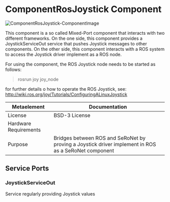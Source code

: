 <!--- This file is generated from the ComponentRosJoystick.componentDocumentation model --->
<!--- do not modify this file manually as it will by automatically overwritten by the code generator, modify the model instead and re-generate this file --->

# ComponentRosJoystick Component

![ComponentRosJoystick-ComponentImage](model/ComponentRosJoystickComponentDefinition.jpg)

This component is a so called Mixed-Port component that interacts with two different frameworks. 
On the one side, this component provides a JoystickServiceOut service that pushes Joystick messages to other components.
On the other side, this component interacts with a ROS system to access the Joystick driver implement as a ROS node.



For using the component, the ROS Joystick node needs to be started as follows:

> rosrun joy joy_node

for further details o how to operate the ROS Joystick, see: http://wiki.ros.org/joy/Tutorials/ConfiguringALinuxJoystick

| Metaelement | Documentation |
|-------------|---------------|
| License | BSD-3 License |
| Hardware Requirements |  |
| Purpose | Bridges between ROS and SeRoNet by proving a Joystick driver implement in ROS as a SeRoNet component |



## Service Ports

### JoystickServiceOut

Service regularly providing Joystick values



